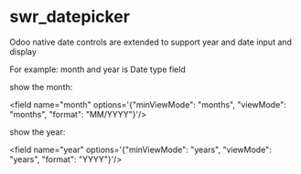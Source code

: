 # swr_datepicker
Odoo native date controls are extended to support year and date input and display

For example: month and year is Date type field

show the month:

&lt;field name="month" options='{"minViewMode": "months", "viewMode": "months", "format": "MM/YYYY"}'/&gt;

show the year:

&lt;field name="year" options='{"minViewMode": "years", "viewMode": "years", "format": "YYYY"}'/&gt;


